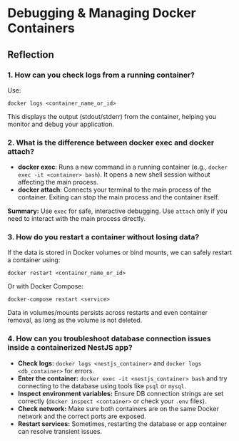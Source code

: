 # Debugging & Managing Docker Containers

## Reflection

### 1. How can you check logs from a running container?

Use:

```
docker logs <container_name_or_id>
```

This displays the output (stdout/stderr) from the container, helping you monitor and debug your application.

### 2. What is the difference between docker exec and docker attach?

- **docker exec**: Runs a new command in a running container (e.g., `docker exec -it <container> bash`). It opens a new shell session without affecting the main process.
- **docker attach**: Connects your terminal to the main process of the container. Exiting can stop the main process and the container itself.

**Summary:** Use `exec` for safe, interactive debugging. Use `attach` only if you need to interact with the main process directly.

### 3. How do you restart a container without losing data?

If the data is stored in Docker volumes or bind mounts, we can safely restart a container using:

```
docker restart <container_name_or_id>
```

Or with Docker Compose:

```
docker-compose restart <service>
```

Data in volumes/mounts persists across restarts and even container removal, as long as the volume is not deleted.

### 4. How can you troubleshoot database connection issues inside a containerized NestJS app?

- **Check logs:** `docker logs <nestjs_container>` and `docker logs <db_container>` for errors.
- **Enter the container:** `docker exec -it <nestjs_container> bash` and try connecting to the database using tools like `psql` or `mysql`.
- **Inspect environment variables:** Ensure DB connection strings are set correctly (`docker inspect <container>` or check your `.env` files).
- **Check network:** Make sure both containers are on the same Docker network and the correct ports are exposed.
- **Restart services:** Sometimes, restarting the database or app container can resolve transient issues.
